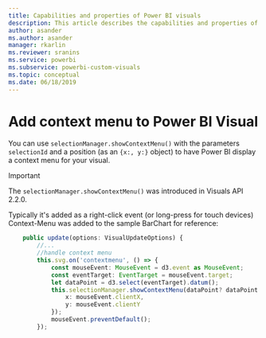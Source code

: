 ```yaml
---
title: Capabilities and properties of Power BI visuals
description: This article describes the capabilities and properties of Power BI visuals.
author: asander
ms.author: asander
manager: rkarlin
ms.reviewer: sranins
ms.service: powerbi
ms.subservice: powerbi-custom-visuals
ms.topic: conceptual
ms.date: 06/18/2019
---
```


# Add context menu to Power BI Visual

You can use `selectionManager.showContextMenu()` with the parameters `selectionId` and a position (as an `{x:, y:}` object) to have Power BI display a context menu for your visual.

> [!IMPORTANT]
> The `selectionManager.showContextMenu()` was introduced in Visuals API 2.2.0.

Typically it's added as a right-click event (or long-press for touch devices)
Context-Menu was added to the sample BarChart for reference:

```typescript
    public update(options: VisualUpdateOptions) {
        //...
        //handle context menu
        this.svg.on('contextmenu', () => {
            const mouseEvent: MouseEvent = d3.event as MouseEvent;
            const eventTarget: EventTarget = mouseEvent.target;
            let dataPoint = d3.select(eventTarget).datum();
            this.selectionManager.showContextMenu(dataPoint? dataPoint.selectionId : {}, {
                x: mouseEvent.clientX,
                y: mouseEvent.clientY
            });
            mouseEvent.preventDefault();
        });
```
